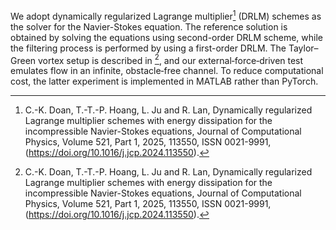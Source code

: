We adopt dynamically regularized Lagrange multiplier[^1] (DRLM) schemes as the solver for the Navier-Stokes equation. The reference solution is obtained by solving the equations using second-order DRLM scheme, while the filtering process is performed by using a first-order DRLM. 
The Taylor–Green vortex setup is described in [^1], and our external‐force‐driven test emulates flow in an infinite, obstacle‐free channel. To reduce computational cost, the latter experiment is implemented in MATLAB rather than PyTorch. 

[^1]: C.-K. Doan, T.-T.-P. Hoang, L. Ju and R. Lan, Dynamically regularized Lagrange multiplier schemes with energy dissipation for the incompressible Navier-Stokes equations,
Journal of Computational Physics, Volume 521, Part 1, 2025, 113550, ISSN 0021-9991, (https://doi.org/10.1016/j.jcp.2024.113550).
